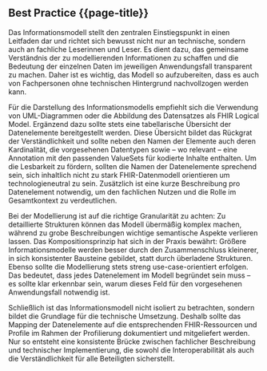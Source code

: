 ## Best Practice {{page-title}}

Das Informationsmodell stellt den zentralen Einstiegspunkt in einen Leitfaden dar und richtet sich bewusst nicht nur an technische, sondern auch an fachliche Leserinnen und Leser. Es dient dazu, das gemeinsame Verständnis der zu modellierenden Informationen zu schaffen und die Bedeutung der einzelnen Daten im jeweiligen Anwendungsfall transparent zu machen. Daher ist es wichtig, das Modell so aufzubereiten, dass es auch von Fachpersonen ohne technischen Hintergrund nachvollzogen werden kann.

Für die Darstellung des Informationsmodells empfiehlt sich die Verwendung von UML-Diagrammen oder die Abbildung des Datensatzes als FHIR Logical Model. Ergänzend dazu sollte stets eine tabellarische Übersicht der Datenelemente bereitgestellt werden. Diese Übersicht bildet das Rückgrat der Verständlichkeit und sollte neben den Namen der Elemente auch deren Kardinalität, die vorgesehenen Datentypen sowie – wo relevant – eine Annotation mit den passenden ValueSets für kodierte Inhalte enthalten. Um die Lesbarkeit zu fördern, sollten die Namen der Datenelemente sprechend sein, sich inhaltlich nicht zu stark FHIR-Datenmodell orientieren um technologieneutral zu sein. Zusätzlich ist eine kurze Beschreibung pro Datenelement notwendig, um den fachlichen Nutzen und die Rolle im Gesamtkontext zu verdeutlichen.

Bei der Modellierung ist auf die richtige Granularität zu achten: Zu detaillierte Strukturen können das Modell übermäßig komplex machen, während zu grobe Beschreibungen wichtige semantische Aspekte verlieren lassen. Das Kompositionsprinzip hat sich in der Praxis bewährt: Größere Informationsmodelle werden besser durch den Zusammenschluss kleinerer, in sich konsistenter Bausteine gebildet, statt durch überladene Strukturen. Ebenso sollte die Modellierung stets streng use-case-orientiert erfolgen. Das bedeutet, dass jedes Datenelement im Modell begründet sein muss – es sollte klar erkennbar sein, warum dieses Feld für den vorgesehenen Anwendungsfall notwendig ist.

Schließlich ist das Informationsmodell nicht isoliert zu betrachten, sondern bildet die Grundlage für die technische Umsetzung. Deshalb sollte das Mapping der Datenelemente auf die entsprechenden FHIR-Ressourcen und Profile im Rahmen der Profilierung dokumentiert und mitgeliefert werden. Nur so entsteht eine konsistente Brücke zwischen fachlicher Beschreibung und technischer Implementierung, die sowohl die Interoperabilität als auch die Verständlichkeit für alle Beteiligten sicherstellt.


